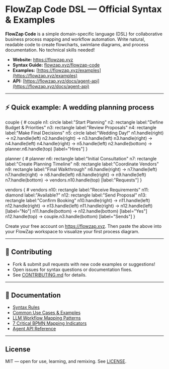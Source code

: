 # FlowZap Code DSL — Official Syntax & Examples

**FlowZap Code** is a simple domain-specific language (DSL) for collaborative business process mapping and workflow automation. Write natural, readable code to create flowcharts, swimlane diagrams, and process documentation. No technical skills needed!

- **Website:** https://flowzap.xyz
- **Syntax Guide:** [flowzap.xyz/flowzap-code](https://flowzap.xyz/flowzap-code)
- **Examples:** [https://flowzap.xyz/examples](https://flowzap.xyz/examples)
- **API:** [https://flowzap.xyz/docs/agent-api](https://flowzap.xyz/docs/agent-api)

---

## ⚡ Quick example: A wedding planning process

couple { # couple
  n1: circle label:"Start Planning"
  n2: rectangle label:"Define Budget & Priorities"
  n3: rectangle label:"Review Proposals"
  n4: rectangle label:"Make Final Decisions"
  n5: circle label:"Wedding Day!"
  n1.handle(right) -> n2.handle(left)
  n2.handle(right) -> n3.handle(left)
  n3.handle(right) -> n4.handle(left)
  n4.handle(right) -> n5.handle(left)
  n2.handle(bottom) -> planner.n6.handle(top) [label="Hires"]
}

planner { # planner
  n6: rectangle label:"Initial Consultation"
  n7: rectangle label:"Create Planning Timeline"
  n8: rectangle label:"Coordinate Vendors"
  n9: rectangle label:"Final Walkthrough"
  n6.handle(right) -> n7.handle(left)
  n7.handle(right) -> n8.handle(left)
  n8.handle(right) -> n9.handle(left)
  n7.handle(bottom) -> vendors.n10.handle(top) [label:"Requests"]
}

vendors { # vendors
  n10: rectangle label:"Receive Requirements"
  n11: diamond label:"Available?"
  n12: rectangle label:"Send Proposal"
  n13: rectangle label:"Confirm Booking"
  n10.handle(right) -> n11.handle(left)
  n12.handle(right) -> n13.handle(left)
  n11.handle(right) -> n12.handle(left) [label="No"]
  n11.handle(bottom) -> n12.handle(bottom) [label="Yes"]
  n12.handle(top) -> couple.n3.handle(bottom) [label="Sends"]
}



Create your free account on https://flowzap.xyz. Then paste the above into your FlowZap workspace to visualize your first process diagram.

---

## 🤝 Contributing

- Fork & submit pull requests with new code examples or suggestions!
- Open issues for syntax questions or documentation fixes.
- See [CONTRIBUTING.md](CONTRIBUTING.md) for details.

---

## 📖 Documentation

- [Syntax Rules](SYNTAX.md)
- [Common Use Cases & Examples](https://flowzap.xyz/examples)
- [LLM Workflow Mapping Patterns](https://flowzap.xyz/blog/common-workflow-mapping-requests-to-llms)
- [7 Critical BPMN Mapping Indicators](https://flowzap.xyz/blog/7-critical-indicators-for-business-process-mapping-implementation)
- [Agent API Reference](https://flowzap.xyz/docs/agent-api)

---

## License

MIT — open for use, learning, and remixing. See [LICENSE](LICENSE).